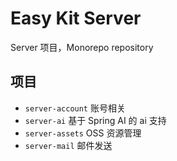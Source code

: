 # Easy Kit Server 

Server 项目，Monorepo repository

## 项目
- `server-account` 账号相关
- `server-ai` 基于 Spring AI 的 ai 支持
- `server-assets` OSS 资源管理
- `server-mail` 邮件发送
